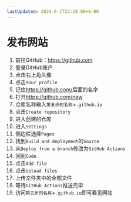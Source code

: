 ```yaml
---
lastUpdated: 2024-6-1T22:28:00+8:00
---
```


# 发布网站

1. 前往GitHub：<https://github.com>
2. 登录GitHub账户
3. 点击右上角头像
4. 点击```Your profile```
5. 记住<https://github.com/>后面的名字
6. 打开<https://github.com/new>
7. 仓库名称输入```第五步的名称```+```.github.io```
8. 点击```Create repository```
9. 进入创建的仓库
10. 进入```Settings```
11. 侧边栏选择```Pages```
12. 找到```Build and deployment```的```Source```
13. 从```Deploy from a branch```修改为```GitHub Actions```
14. 回到```Code```
15. 点击```Add file```
16. 点击```Upload files```
17. 上传文件夹中的全部文件
18. 等待```GitHub Actions```推送完毕
19. 访问```第五步的名称```+```.github.io```即可看见网站
